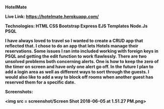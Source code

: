 <b>HotelMate<b>

Live Link: https://hotelmate.herokuapp.com/

Technologies:
HTML
CSS
Bootstrap
Express
EJS Templates
Node.Js
PSQL


I have always loved to travel so I wanted to create a CRUD app that reflected that. I chose to do an app that lets Hotels manage their reservations. Some issues I ran into included working with foreign keys in PSQL and getting the edit function to work flawlessly. There are two unsolved problems both concerning alerts. One is how to keep the zero of the timer on screen and have only one alert go off. In the future I plan to add a login area as well as different ways to sort through the guests. I would also like to add a way to block off rooms when another guest has reserved them for a specific date.

Screenshots: 

<img src = screenshot/Screen Shot 2018-06-05 at 1.51.27 PM.png>

